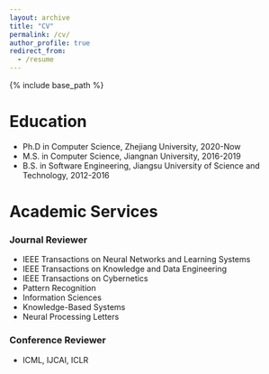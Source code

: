 ```yaml
---
layout: archive
title: "CV"
permalink: /cv/
author_profile: true
redirect_from:
  - /resume
---
```

{% include base_path %}

Education
=========

* Ph.D in Computer Science, Zhejiang University, 2020-Now
* M.S. in Computer Science, Jiangnan University, 2016-2019
* B.S. in Software Engineering, Jiangsu University of Science and Technology, 2012-2016

# Academic Services

### Journal Reviewer

- IEEE Transactions on Neural Networks and Learning Systems
- IEEE Transactions on Knowledge and Data Engineering
- IEEE Transactions on Cybernetics
- Pattern Recognition
- Information Sciences
- Knowledge-Based Systems
- Neural Processing Letters

### Conference Reviewer

- ICML, IJCAI, ICLR


<!-- Work experience

* Summer 2015: Research Assistant

  * Github University
  * Duties included: Tagging issues
  * Supervisor: Professor Git
* Fall 2015: Research Assistant

  * Github University
  * Duties included: Merging pull requests
  * Supervisor: Professor Hub

Skills

* Skill 1
* Skill 2
  * Sub-skill 2.1
  * Sub-skill 2.2
  * Sub-skill 2.3
* Skill 3

Publications

<ul>{% for post in site.publications %}
    {% include archive-single-cv.html %}
  {% endfor %}</ul>

Talks

<ul>{% for post in site.talks %}
    {% include archive-single-talk-cv.html %}
  {% endfor %}</ul>

Teaching

<ul>{% for post in site.teaching %}
    {% include archive-single-cv.html %}
  {% endfor %}</ul>

Service and leadership -->
